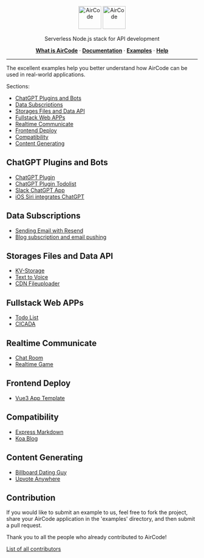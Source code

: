 <p align="center">
  <img src="https://user-images.githubusercontent.com/1651946/226529633-6a40a134-c783-42d0-8626-ba8a6e51f96e.png#gh-light-mode-only" height="60" style="max-width: 100%" alt="AirCode" />
  <img src="https://user-images.githubusercontent.com/1651946/226529630-9c331df6-b8c2-4429-be02-2a198bfe5ed3.png#gh-dark-mode-only" height="60" style="max-width: 100%" alt="AirCode" />
</p>

<p align="center">Serverless Node.js stack for API development</p>

<p align="center">
  <a href="https://aircode.io"><strong>What is AirCode</strong></a> ·
  <a href="https://docs.aircode.io"><strong>Documentation</strong></a> ·
  <a href="."><strong>Examples</strong></a> ·
  <a href="https://docs.aircode.io/help"><strong>Help</strong></a>
</p>

---

The excellent examples help you better understand how AirCode can be used in real-world applications.

Sections:
- [ChatGPT Plugins and Bots](#chatgpt-plugins-and-bots)
- [Data Subscriptions](#data-subscriptions)
- [Storages Files and Data API](#storages-files-and-data-api)
- [Fullstack Web APPs](#fullstack-web-apps)
- [Realtime Communicate](#realtime-communicate)
- [Frontend Deploy](#frontend-deploy)
- [Compatibility](#compatibility)
- [Content Generating](#content-generating)

## ChatGPT Plugins and Bots

- [ChatGPT Plugin](https://github.com/AirCodeLabs/aircode/tree/main/examples/chatgpt-plugin)
- [ChatGPT Plugin Todolist](https://github.com/AirCodeLabs/aircode/tree/main/examples/chatgpt-plugin-todolist)
- [Slack ChatGPT App](https://github.com/AirCodeLabs/aircode/tree/main/examples/slack-chatgpt-app/)
- [iOS Siri integrates ChatGPT](https://github.com/AirCodeLabs/aircode/tree/main/examples/siri-gpt/)

## Data Subscriptions

- [Sending Email with Resend](https://github.com/AirCodeLabs/aircode/tree/main/examples/resend)
- [Blog subscription and email pushing](https://github.com/AirCodeLabs/aircode/tree/main/examples/blog-subscription-and-pushing)

## Storages Files and Data API

- [KV-Storage](https://github.com/AirCodeLabs/aircode/tree/main/examples/modular-kv-demo/)
- [Text to Voice](https://github.com/AirCodeLabs/aircode/tree/main/examples/text-to-voice/)
- [CDN Fileuploader](https://github.com/AirCodeLabs/aircode/tree/main/examples/cdn-fileuploader-with-bunny/)

## Fullstack Web APPs

- [Todo List](https://github.com/AirCodeLabs/aircode/tree/main/examples/web-app-todolist/)
- [CICADA](https://github.com/AirCodeLabs/aircode/tree/main/examples/cicada/)


## Realtime Communicate

- [Chat Room](https://github.com/AirCodeLabs/aircode/tree/main/examples/chat-room/)
- [Realtime Game](https://github.com/AirCodeLabs/aircode/tree/main/examples/realtime-game/)

## Frontend Deploy

- [Vue3 App Template](https://github.com/AirCodeLabs/aircode/tree/main/examples/vue-template/)

## Compatibility

- [Express Markdown](https://github.com/AirCodeLabs/aircode/tree/main/examples/express-markdown/)
- [Koa Blog](https://github.com/AirCodeLabs/aircode/tree/main/examples/koa-blog/)

## Content Generating

- [Billboard Dating Guy](https://github.com/AirCodeLabs/aircode/tree/main/examples/billboard-dating-guy/)
- [Upvote Anywhere](https://github.com/AirCodeLabs/aircode/tree/main/examples/upvote-anywhere)

## Contribution

If you would like to submit an example to us, feel free to fork the project, share your AirCode application in the 'examples' directory, and then submit a pull request.

Thank you to all the people who already contributed to AirCode!

[List of all contributors](https://github.com/AirCodeLabs/aircode/graphs/contributors)
